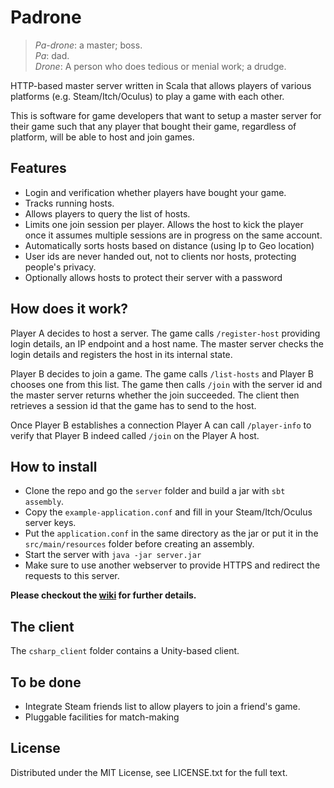 # Padrone

>*Pa-drone*: a master; boss.  
*Pa*: dad.  
*Drone*: A person who does tedious or menial work; a drudge.

HTTP-based master server written in Scala that allows players of various platforms (e.g. Steam/Itch/Oculus) to
play a game with each other.

This is software for game developers that want to setup a master server for their
game such that any player that bought their game, regardless of platform, will be able
to host and join games.

## Features

- Login and verification whether players have bought your game.
- Tracks running hosts.
- Allows players to query the list of hosts.
- Limits one join session per player. Allows the host to kick the player
  once it assumes multiple sessions are in progress on the same account.
- Automatically sorts hosts based on distance (using Ip to Geo location)
- User ids are never handed out, not to clients nor hosts, protecting people's privacy.
- Optionally allows hosts to protect their server with a password

## How does it work?

Player A decides to host a server. The game calls `/register-host` providing login details,
an IP endpoint and a host name. The master server checks the login details and
registers the host in its internal state.

Player B decides to join a game. The game calls `/list-hosts` and Player B chooses
one from this list. The game then calls `/join` with the server id and the master
server returns whether the join succeeded. The client then retrieves a session id
that the game has to send to the host.

Once Player B establishes a connection Player A can call `/player-info`
to verify that Player B indeed called `/join` on the Player A host.

## How to install

- Clone the repo and go the `server` folder and build a jar with `sbt assembly`.
- Copy the `example-application.conf` and fill in your Steam/Itch/Oculus server keys.
- Put the `application.conf` in the same directory as the jar or put it in the
`src/main/resources` folder before creating an assembly.
- Start the server with `java -jar server.jar`
- Make sure to use another webserver to provide HTTPS and redirect the requests
to this server.

**Please checkout the [wiki](https://github.com/RamjetAnvil/padrone/wiki) for further details.**

## The client

The `csharp_client` folder contains a Unity-based client.

## To be done

- Integrate Steam friends list to allow players to join a friend's game.
- Pluggable facilities for match-making

## License

Distributed under the MIT License, see LICENSE.txt for the full text.
